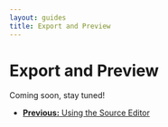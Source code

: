 ```yaml
---
layout: guides
title: Export and Preview
---
```


<h1 class='page-header'>Export and Preview</h1>

<div class='alert'>Coming soon, stay tuned!</div>

<ul class="pager">
  <li><a href="/guides/source.html"><b>Previous:</b> Using the Source Editor</a</li>
</ul>
